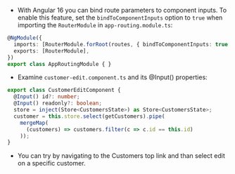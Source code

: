 - With Angular 16 you can bind route parameters to component inputs. To enable this feature, set the `bindToComponentInputs` option to `true` when importing the `RouterModule` in `app-routing.module.ts`:

```typescript
@NgModule({
  imports: [RouterModule.forRoot(routes, { bindToComponentInputs: true })],
  exports: [RouterModule],
})
export class AppRoutingModule { }
```

- Examine `customer-edit.component.ts` and its @Input() properties:

```typescript
export class CustomerEditComponent {
  @Input() id?: number;
  @Input() readonly?: boolean;
  store = inject(Store<CustomersState>) as Store<CustomersState>;
  customer = this.store.select(getCustomers).pipe(
    mergeMap(
      (customers) => customers.filter(c => c.id == this.id)
    ));
}
```

- You can try by navigating to the Customers top link and than select edit on a specific customer.
